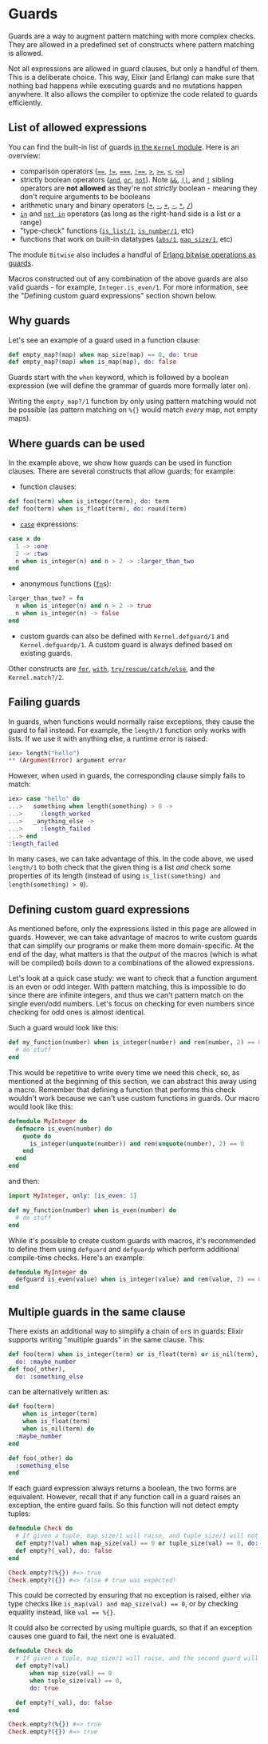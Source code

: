 # Guards

Guards are a way to augment pattern matching with more complex checks. They are allowed in a predefined set of constructs where pattern matching is allowed.

Not all expressions are allowed in guard clauses, but only a handful of them. This is a deliberate choice. This way, Elixir (and Erlang) can make sure that nothing bad happens while executing guards and no mutations happen anywhere. It also allows the compiler to optimize the code related to guards efficiently.

## List of allowed expressions

You can find the built-in list of guards [in the `Kernel` module](Kernel.html#guards). Here is an overview:

  * comparison operators ([`==`](`Kernel.==/2`), [`!=`](`Kernel.!=/2`), [`===`](`Kernel.===/2`), [`!==`](`Kernel.!==/2`),
    [`>`](`Kernel.>/2`), [`>=`](`Kernel.>=/2`), [`<`](`Kernel.</2`), [`<=`](`Kernel.<=/2`))
  * strictly boolean operators ([`and`](`Kernel.and/2`), [`or`](`Kernel.or/2`), [`not`](`Kernel.not/1`)). Note [`&&`](`Kernel.&&/2`), [`||`](`Kernel.||/2`), and [`!`](`Kernel.!/1`) sibling operators are **not allowed** as they're not *strictly* boolean - meaning they don't require arguments to be booleans
  * arithmetic unary and binary operators ([`+`](`Kernel.+/1`), [`-`](`Kernel.-/1`), [`+`](`Kernel.+/2`), [`-`](`Kernel.-/2`), [`*`](`Kernel.*/2`), [`/`](`Kernel.//2`))
  * [`in`](`Kernel.in/2`) and [`not in`](`Kernel.in/2`) operators (as long as the right-hand side is a list or a range)
  * "type-check" functions ([`is_list/1`](`Kernel.is_list/1`), [`is_number/1`](`Kernel.is_number/1`), etc)
  * functions that work on built-in datatypes ([`abs/1`](`Kernel.abs/1`), [`map_size/1`](`Kernel.map_size/1`), etc)

The module `Bitwise` also includes a handful of [Erlang bitwise operations as guards](Bitwise.html#guards).

Macros constructed out of any combination of the above guards are also valid guards - for example, `Integer.is_even/1`. For more information, see the "Defining custom guard expressions" section shown below.

## Why guards

Let's see an example of a guard used in a function clause:

```elixir
def empty_map?(map) when map_size(map) == 0, do: true
def empty_map?(map) when is_map(map), do: false
```

Guards start with the `when` keyword, which is followed by a boolean expression (we will define the grammar of guards more formally later on).

Writing the `empty_map?/1` function by only using pattern matching would not be possible (as pattern matching on `%{}` would match *every* map, not empty maps).

## Where guards can be used

In the example above, we show how guards can be used in function clauses. There are several constructs that allow guards; for example:

  * function clauses:

  ```elixir
  def foo(term) when is_integer(term), do: term
  def foo(term) when is_float(term), do: round(term)
  ```

  * [`case`](`Kernel.SpecialForms.case/2`) expressions:

  ```elixir
  case x do
    1 -> :one
    2 -> :two
    n when is_integer(n) and n > 2 -> :larger_than_two
  end
  ```

  * anonymous functions ([`fn`](`Kernel.SpecialForms.fn/1`)s):

  ```elixir
  larger_than_two? = fn
    n when is_integer(n) and n > 2 -> true
    n when is_integer(n) -> false
  end
  ```

  * custom guards can also be defined with `Kernel.defguard/1` and `Kernel.defguardp/1`.
    A custom guard is always defined based on existing guards.

Other constructs are [`for`](`Kernel.SpecialForms.for/1`), [`with`](`Kernel.SpecialForms.with/1`), [`try/rescue/catch/else`](`Kernel.SpecialForms.try/1`), and the `Kernel.match?/2`.

## Failing guards

In guards, when functions would normally raise exceptions, they cause the guard to fail instead.
For example, the `length/1` function only works with lists. If we use it with anything else, a runtime error is raised:

```elixir
iex> length("hello")
** (ArgumentError) argument error
```

However, when used in guards, the corresponding clause simply fails to match:

```elixir
iex> case "hello" do
...>   something when length(something) > 0 ->
...>     :length_worked
...>   _anything_else ->
...>     :length_failed
...> end
:length_failed
```

In many cases, we can take advantage of this. In the code above, we used `length/1` to both check that the given thing is a list *and* check some properties of its length (instead of using `is_list(something) and length(something) > 0`).

## Defining custom guard expressions

As mentioned before, only the expressions listed in this page are allowed in guards. However, we can take advantage of macros to write custom guards that can simplify our programs or make them more domain-specific. At the end of the day, what matters is that the *output* of the macros (which is what will be compiled) boils down to a combinations of the allowed expressions.

Let's look at a quick case study: we want to check that a function argument is an even or odd integer. With pattern matching, this is impossible to do since there are infinite integers, and thus we can't pattern match on the single even/odd numbers. Let's focus on checking for even numbers since checking for odd ones is almost identical.

Such a guard would look like this:

```elixir
def my_function(number) when is_integer(number) and rem(number, 2) == 0 do
  # do stuff
end
```

This would be repetitive to write every time we need this check, so, as mentioned at the beginning of this section, we can abstract this away using a macro. Remember that defining a function that performs this check wouldn't work because we can't use custom functions in guards. Our macro would look like this:

```elixir
defmodule MyInteger do
  defmacro is_even(number) do
    quote do
      is_integer(unquote(number)) and rem(unquote(number), 2) == 0
    end
  end
end
```

and then:

```elixir
import MyInteger, only: [is_even: 1]

def my_function(number) when is_even(number) do
  # do stuff
end
```

While it's possible to create custom guards with macros, it's recommended to define them using `defguard` and `defguardp` which perform additional compile-time checks. Here's an example:

```elixir
defmodule MyInteger do
  defguard is_even(value) when is_integer(value) and rem(value, 2) == 0
end
```

## Multiple guards in the same clause

There exists an additional way to simplify a chain of `or`s in guards: Elixir supports writing "multiple guards" in the same clause. This:

```elixir
def foo(term) when is_integer(term) or is_float(term) or is_nil(term),
  do: :maybe_number
def foo(_other),
  do: :something_else
```

can be alternatively written as:

```elixir
def foo(term)
    when is_integer(term)
    when is_float(term)
    when is_nil(term) do
  :maybe_number
end

def foo(_other) do
  :something_else
end
```

If each guard expression always returns a boolean, the two forms are equivalent. However, recall that if any function call in a guard raises an exception, the entire guard fails. So this function will not detect empty tuples:

```elixir
defmodule Check do
  # If given a tuple, map_size/1 will raise, and tuple_size/1 will not be evaluated
  def empty?(val) when map_size(val) == 0 or tuple_size(val) == 0, do: true
  def empty?(_val), do: false
end

Check.empty?(%{}) #=> true
Check.empty?({}) #=> false # true was expected!
```

This could be corrected by ensuring that no exception is raised, either via type checks like `is_map(val) and map_size(val) == 0`, or by checking equality instead, like `val == %{}`.

It could also be corrected by using multiple guards, so that if an exception causes one guard to fail, the next one is evaluated.

```elixir
defmodule Check do
  # If given a tuple, map_size/1 will raise, and the second guard will be evaluated
  def empty?(val)
      when map_size(val) == 0
      when tuple_size(val) == 0,
      do: true

  def empty?(_val), do: false
end

Check.empty?(%{}) #=> true
Check.empty?({}) #=> true
```
